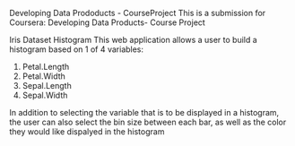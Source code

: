 Developing Data Prododucts - CourseProject
This is a submission for Coursera: Developing Data Products- Course Project

Iris Dataset Histogram
This web application allows a user to build a histogram based on 1 of 4 variables:

1. Petal.Length
2. Petal.Width
3. Sepal.Length
4. Sepal.Width

In addition to selecting the variable that is to be displayed in a histogram, the user can also select the bin size between each bar,
as well as the color they would like dispalyed in the histogram